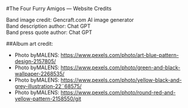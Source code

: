 #The Four Furry Amigos — Website Credits

Band image credit: Gencraft.com AI image generator<br>
Band description author: Chat GPT<br>
Band press quote author: Chat GPT<br>

##Album art credit:
- Photo byMALENS: https://www.pexels.com/photo/art-blue-pattern-design-2157805/
- Photo byMALENS: https://www.pexels.com/photo/green-and-black-wallpaper-2268535/
- Photo byMALENS: https://www.pexels.com/photo/yellow-black-and-grey-illustration-22¨68575/
- Photo byMALENS: https://www.pexels.com/photo/round-red-and-yellow-pattern-2158550/git 